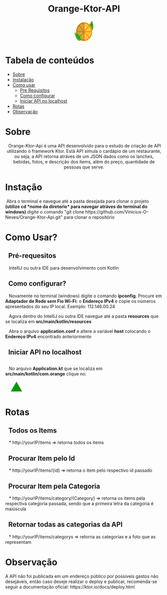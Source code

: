 <div style="display: inline_block" align="center">
 <h1>Orange-Ktor-API</h1>
 <img  height="70" width="60" src="https://github.com/Vinicius-O-Neves/Orange-Ktor-Api/blob/main/orange-svgrepo-com.svg">
</div>

Tabela de conteúdos
=================
<!--ts-->
   * [Sobre](#Sobre)
   * [Instalação](#instalacao)
   * [Como usar](#como-usar)
      * [Pre Requisitos](#pre-requisitos)
      * [Como configurar](#configure)
      * [Iniciar API no localhost](#turn-local-host)
   * [Rotas](#rotes)
   * [Observação](#observation)
<!--te-->
 
<h1 id="Sobre">Sobre</h1>
<p align="center">&nbsp;Orange-Ktor-Api é uma API desenvolvido para o estudo de criação de API utilizando o framework Ktor. Está API simula o cardápio de um restaurante, ou seja, a API retorna atráves de um JSON dados como os lanches, bebidas, fotos, e descrição dos items, além do preço, quantidade de pessoas que serve.</p>


<h1 id="instalacao">Instação</h1>
<p>&nbsp;Abra o terminal e navegue até a pasta desejada para clonar o projeto <b>(utilize cd *nome da diretorio* para navegar atráves do terminal do windows)</b> digite o comando "git clone https://github.com/Vinicius-O-Neves/Orange-Ktor-Api.git" para clonar o repositório</p>


<div id="como-usar">
 <h1>Como Usar?</h1>
 
 <h2 id="pre-requisitos">&nbsp;&nbsp;Pré-requesitos</h2>
 <p>&nbsp;&nbsp;&nbsp;IntelliJ ou outra IDE para desenvolvimento com Kotlin</p>
 
 <h2 id="configure">&nbsp;&nbsp;Como configurar?</h2>
 <p>&nbsp;&nbsp;&nbsp;Novamente no terminal (windows) digite o comando <b>ipconfig</b>. Procure em <b>Adaptador de Rede sem Fio Wi-Fi:</b> o <b>Endereço IPv4</b> e copie os números apresentados do seu IP local. Exemplo: 112.146.00.24 </p>
 <p>&nbsp;&nbsp;&nbsp;Agora dentro do IntelliJ ou outra IDE navegue até a pasta <b>resources</b> que se localiza em <b>src/main/kotlin/resources</b></p>
 <p>&nbsp;&nbsp;&nbsp;Abra o arquivo <b>application.conf</b> e altere a variável <b>host</b> colocando o <b>Endereço IPv4</b> encontrado anteriormente</p>
 
 <h2 id="turn-local-host">&nbsp;&nbsp;Iniciar API no localhost</h2>
 <div style="display: inline-block">
  <p style="float: left">&nbsp;&nbsp;&nbsp;No arquivo <b>Application.kt</b> que se localiza em <b>src/main/kotlin/com.orange</b> clique no:</p>
  &nbsp;&nbsp;&nbsp <img style="float: right align="right"" height="40" width="40" src="https://github.com/Vinicius-O-Neves/Orange-Ktor-Api/blob/main/triangulo%20verde.png">
 </div> 
</div>


<div id="rotes">
 <h1>Rotas</h1>
  <h2>&nbsp;&nbsp;Todos os Items</h2>
  <p>&nbsp;&nbsp;&nbsp;* http://yourIP/items => retorna todos os items</p>
 
 <h2>&nbsp;&nbsp;Procurar Item pelo Id</h2>
 <p>&nbsp;&nbsp;&nbsp;* http://yourIP/items/{id} => retorna o item pelo respectivo id passado</p>
 
 <h2>&nbsp;&nbsp;Procurar Item pela Categoria</h2>
 <p>&nbsp;&nbsp;&nbsp;* http://yourIP/items/category/{Category} => retorna os items pela respectiva categoria passada, sendo que a primeira letra da categoria é maiúscula</p>
 
 <h2>&nbsp;&nbsp;Retornar todas as categorias da API</h2>
 <p>&nbsp;&nbsp;&nbsp;* http://yourIP/items/categorys => retorna as categorias e a foto que as representam</p>
</div>

<div id="observation">
 <h1>Observação</h1>
 <p>A API não foi publicada em um endereço público por possíveis gastos não desejáveis, então caso deseje realizar o deploy e publicar, recomenda-se seguir a documentação oficial: https://ktor.io/docs/deploy.html</p>
</div>

